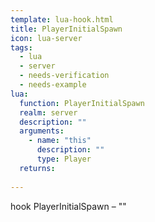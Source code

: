```yaml
---
template: lua-hook.html
title: PlayerInitialSpawn
icon: lua-server
tags:
  - lua
  - server
  - needs-verification
  - needs-example
lua:
  function: PlayerInitialSpawn
  realm: server
  description: ""
  arguments:
    - name: "this"
      description: ""
      type: Player
  returns:
    
---
```


<div class="lua__search__keywords">
hook PlayerInitialSpawn &#x2013; ""
</div>
